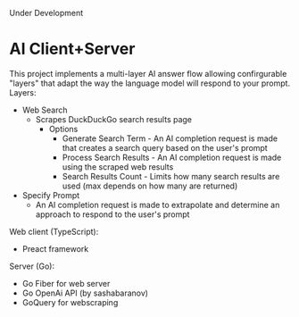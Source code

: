 Under Development
# AI Client+Server

This project implements a multi-layer AI answer flow allowing confirgurable "layers" that adapt the way the language model will respond to your prompt. 
Layers:
- Web Search
   - Scrapes DuckDuckGo search results page
     - Options
       - Generate Search Term - An AI completion request is made that creates a search query based on the user's prompt
       - Process Search Results - An AI completion request is made using the scraped web results
       - Search Results Count - Limits how many search results are used (max depends on how many are returned)
- Specify Prompt
   - An AI completion request is made to extrapolate and determine an approach to respond to the user's prompt


Web client (TypeScript):
- Preact framework

Server (Go):
- Go Fiber for web server
- Go OpenAi API (by sashabaranov)
- GoQuery for webscraping
